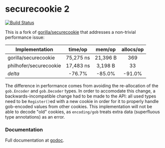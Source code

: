securecookie 2
============

[![Build Status](https://travis-ci.org/philhofer/securecookie.svg)](https://travis-ci.org/philhofer/securecookie)

This is a fork of [gorilla/securecookie](http://github.com/gorilla/securecookie) that addresses a non-trivial performance issue:

|   Implementation       |  time/op  | mem/op   | allocs/op | 
| ---------------------- |:---------:|:--------:|:---------:|
| gorilla/securecookie   | 75,275 ns | 21,396 B |    369    |
| philhofer/securecookie | 17,483 ns | 3,198 B  |     33    |
|       *delta*          |   -76.7%  |  -85.0%  |   -91.0%  |


The difference in performance comes from avoiding the re-allocation of the `gob.Encoder` and `gob.Decoder` types. In order to accomodate this change, a backwards-incompatible change had to be made to the API: all used types need to be `Register()`ed with a new cookie in order for it to properly handle gob-encoded values from other cookies. This implementation will not be able to decode "old" cookies, as `encoding/gob` treats extra data (superfluous type annotations) as an error.

### Documentation

Full documentation at [godoc](http://godoc.org/github.com/philhofer/securecookie).